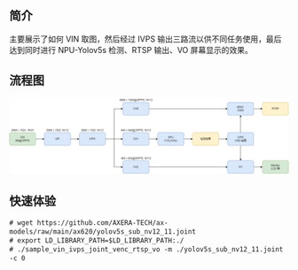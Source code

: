 ## 简介
  主要展示了如何 VIN 取图，然后经过 IVPS 输出三路流以供不同任务使用，最后达到同时进行 NPU-Yolov5s 检测、RTSP 输出、VO 屏幕显示的效果。

## 流程图
![](../../docs/sample_vin_ivps_joint_venc_rtsp_vo.png)

## 快速体验
```
# wget https://github.com/AXERA-TECH/ax-models/raw/main/ax620/yolov5s_sub_nv12_11.joint
# export LD_LIBRARY_PATH=$LD_LIBRARY_PATH:./
# ./sample_vin_ivps_joint_venc_rtsp_vo -m ./yolov5s_sub_nv12_11.joint -c 0
```